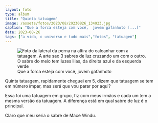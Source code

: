 ```yaml
---
layout: foto
type: album
title: "Quinta tatuagem"
image: /assets/fotos/2023/08/20230826_134023.jpg
caption: "Que a forca esteja com você,  jovem gafanhoto [...]"
date: 2023-08-26
tags: ["a vida, o universo e tudo mais","fotos", "tatuagem"]
---
```

<figure class="foto-post">
            <img src="{{ site.baseurl }}/assets/fotos/2023/08/20230826_134023.jpg" alt="Foto da lateral da perna na altira do calcanhar com a tatuagem. A arte sao 3 sabres de luz cruzando um com o outro. O sabre do meio tem luzes lilas, da direita azul e da esquerda verde" title="Um por todos e todos por um">
<figcaption>Que a forca esteja com você,  jovem gafanhoto</figcaption>
</figure>
Quinta tatuagem, rapidamente cheguei em 5, dizem que tatuagem se tem em número ímpar, mas será que vou parar por aqui?  

Essa foi uma tatuagem em grupo, fiz com meus irmãos e cada um tem a mesma versão da tatuagem. A diferença está em qual sabre de luz é o principal.  

Claro que meu seria o sabre de Mace Windu.
